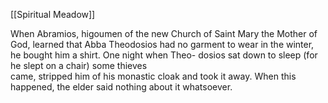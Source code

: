 [[Spiritual Meadow]]
 
When Abramios, higoumen of the new Church of Saint Mary the Mother of God, learned that Abba Theodosios had no garment to wear in the winter, he bought him a shirt. One night when Theo- dosios sat down to sleep (for he slept on a chair) some thieves  
came, stripped him of his monastic cloak and took it away. When this happened, the elder said nothing about it whatsoever. 
